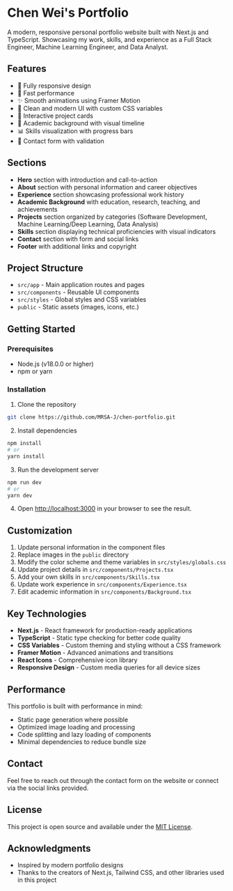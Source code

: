 # Chen Wei's Portfolio

A modern, responsive personal portfolio website built with Next.js and TypeScript. Showcasing my work, skills, and experience as a Full Stack Engineer, Machine Learning Engineer, and Data Analyst.

## Features

- 📱 Fully responsive design
- 🚀 Fast performance
- ✨ Smooth animations using Framer Motion
- 🎨 Clean and modern UI with custom CSS variables
- 💼 Interactive project cards
- 🧩 Academic background with visual timeline
- 📊 Skills visualization with progress bars
- 📝 Contact form with validation

## Sections

- **Hero** section with introduction and call-to-action
- **About** section with personal information and career objectives
- **Experience** section showcasing professional work history
- **Academic Background** with education, research, teaching, and achievements
- **Projects** section organized by categories (Software Development, Machine Learning/Deep Learning, Data Analysis)
- **Skills** section displaying technical proficiencies with visual indicators
- **Contact** section with form and social links
- **Footer** with additional links and copyright

## Project Structure

- `src/app` - Main application routes and pages
- `src/components` - Reusable UI components
- `src/styles` - Global styles and CSS variables
- `public` - Static assets (images, icons, etc.)

## Getting Started

### Prerequisites

- Node.js (v18.0.0 or higher)
- npm or yarn

### Installation

1. Clone the repository
```bash
git clone https://github.com/MRSA-J/chen-portfolio.git
```

2. Install dependencies
```bash
npm install
# or
yarn install
```

3. Run the development server
```bash
npm run dev
# or
yarn dev
```

4. Open [http://localhost:3000](http://localhost:3000) in your browser to see the result.

## Customization

1. Update personal information in the component files
2. Replace images in the `public` directory
3. Modify the color scheme and theme variables in `src/styles/globals.css`
4. Update project details in `src/components/Projects.tsx`
5. Add your own skills in `src/components/Skills.tsx`
6. Update work experience in `src/components/Experience.tsx`
7. Edit academic information in `src/components/Background.tsx`

## Key Technologies

- **Next.js** - React framework for production-ready applications
- **TypeScript** - Static type checking for better code quality
- **CSS Variables** - Custom theming and styling without a CSS framework
- **Framer Motion** - Advanced animations and transitions
- **React Icons** - Comprehensive icon library
- **Responsive Design** - Custom media queries for all device sizes

## Performance

This portfolio is built with performance in mind:

- Static page generation where possible
- Optimized image loading and processing
- Code splitting and lazy loading of components
- Minimal dependencies to reduce bundle size

## Contact

Feel free to reach out through the contact form on the website or connect via the social links provided.

## License

This project is open source and available under the [MIT License](LICENSE).

## Acknowledgments

- Inspired by modern portfolio designs
- Thanks to the creators of Next.js, Tailwind CSS, and other libraries used in this project
